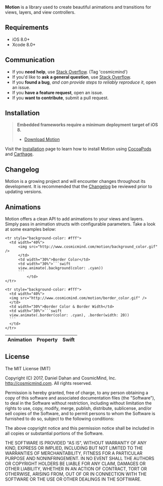 **Motion** is a library used to create beautiful animations and transitions for views, layers, and view controllers.
 
## Requirements

* iOS 8.0+
* Xcode 8.0+

## Communication

- If you **need help**, use [Stack Overflow](http://stackoverflow.com/questions/tagged/cosmicmind). (Tag 'cosmicmind')
- If you'd like to **ask a general question**, use [Stack Overflow](http://stackoverflow.com/questions/tagged/cosmicmind).
- If you **found a bug**, _and can provide steps to reliably reproduce it_, open an issue.
- If you **have a feature request**, open an issue.
- If you **want to contribute**, submit a pull request.

## Installation

> **Embedded frameworks require a minimum deployment target of iOS 8.**
> - [Download Motion](https://github.com/CosmicMind/Motion/archive/master.zip)

Visit the [Installation](https://github.com/CosmicMind/Motion/wiki/Installation) page to learn how to install Motion using [CocoaPods](http://cocoapods.org) and [Carthage](https://github.com/Carthage/Carthage).

## Changelog

Motion is a growing project and will encounter changes throughout its development. It is recommended that the [Changelog](https://github.com/CosmicMind/Motion/wiki/Changelog) be reviewed prior to updating versions.

## Animations

Motion offers a clean API to add animations to your views and layers. Simply pass in animation structs with configurable parameters. Take a look at some examples below: 

<table>
  <thead>
	  <tr>
		  <th>Animation</th>
		  <th>Property</th>
		  <th>Swift</th>
	  </tr>
  </thead>
  <tbody>
    
    <tr style="background-color: #fff">
      <td width="40%">
	      <img src="http://www.cosmicmind.com/motion/background_color.gif" />
	      </td>
	      <td width="30%">Border Color</td>
	      <td width="30%">```swift
	      view.animate(.background(color: .cyan))
	      ```
			  </td>
    </tr>
    
    <tr style="background-color: #fff">
      <td width="40%">
      <img src="http://www.cosmicmind.com/motion/border_color.gif" />
      </td>
      <td width="30%">Border Color & Border Width</td>
      <td width="30%">```swift
      view.animate(.border(color: .cyan), .border(width: 20))
      ```
      </td>
    </tr>
  
  </tbody>
</table>

## License

The MIT License (MIT)

Copyright (C) 2017, Daniel Dahan and CosmicMind, Inc. <http://cosmicmind.com>.
All rights reserved.

Permission is hereby granted, free of charge, to any person obtaining a copy
of this software and associated documentation files (the "Software"), to deal
in the Software without restriction, including without limitation the rights
to use, copy, modify, merge, publish, distribute, sublicense, and/or sell
copies of the Software, and to permit persons to whom the Software is
furnished to do so, subject to the following conditions:

The above copyright notice and this permission notice shall be included in
all copies or substantial portions of the Software.

THE SOFTWARE IS PROVIDED "AS IS", WITHOUT WARRANTY OF ANY KIND, EXPRESS OR
IMPLIED, INCLUDING BUT NOT LIMITED TO THE WARRANTIES OF MERCHANTABILITY,
FITNESS FOR A PARTICULAR PURPOSE AND NONINFRINGEMENT. IN NO EVENT SHALL THE
AUTHORS OR COPYRIGHT HOLDERS BE LIABLE FOR ANY CLAIM, DAMAGES OR OTHER
LIABILITY, WHETHER IN AN ACTION OF CONTRACT, TORT OR OTHERWISE, ARISING FROM,
OUT OF OR IN CONNECTION WITH THE SOFTWARE OR THE USE OR OTHER DEALINGS IN
THE SOFTWARE.
